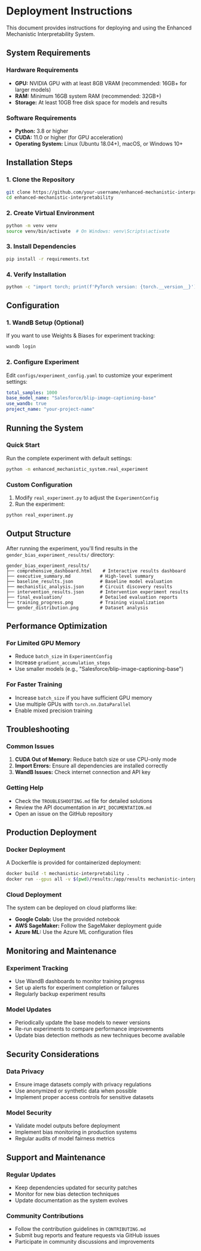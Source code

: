 # Deployment Instructions

This document provides instructions for deploying and using the Enhanced Mechanistic Interpretability System.

## System Requirements

### Hardware Requirements
- **GPU:** NVIDIA GPU with at least 8GB VRAM (recommended: 16GB+ for larger models)
- **RAM:** Minimum 16GB system RAM (recommended: 32GB+)
- **Storage:** At least 10GB free disk space for models and results

### Software Requirements
- **Python:** 3.8 or higher
- **CUDA:** 11.0 or higher (for GPU acceleration)
- **Operating System:** Linux (Ubuntu 18.04+), macOS, or Windows 10+

## Installation Steps

### 1. Clone the Repository
```bash
git clone https://github.com/your-username/enhanced-mechanistic-interpretability.git
cd enhanced-mechanistic-interpretability
```

### 2. Create Virtual Environment
```bash
python -m venv venv
source venv/bin/activate  # On Windows: venv\Scripts\activate
```

### 3. Install Dependencies
```bash
pip install -r requirements.txt
```

### 4. Verify Installation
```bash
python -c "import torch; print(f'PyTorch version: {torch.__version__}'); print(f'CUDA available: {torch.cuda.is_available()}')"
```

## Configuration

### 1. WandB Setup (Optional)
If you want to use Weights & Biases for experiment tracking:
```bash
wandb login
```

### 2. Configure Experiment
Edit `configs/experiment_config.yaml` to customize your experiment settings:
```yaml
total_samples: 1000
base_model_name: "Salesforce/blip-image-captioning-base"
use_wandb: true
project_name: "your-project-name"
```

## Running the System

### Quick Start
Run the complete experiment with default settings:
```bash
python -m enhanced_mechanistic_system.real_experiment
```

### Custom Configuration
1. Modify `real_experiment.py` to adjust the `ExperimentConfig`
2. Run the experiment:
```bash
python real_experiment.py
```

## Output Structure

After running the experiment, you'll find results in the `gender_bias_experiment_results/` directory:

```
gender_bias_experiment_results/
├── comprehensive_dashboard.html    # Interactive results dashboard
├── executive_summary.md           # High-level summary
├── baseline_results.json          # Baseline model evaluation
├── mechanistic_analysis.json      # Circuit discovery results
├── intervention_results.json      # Intervention experiment results
├── final_evaluation/              # Detailed evaluation reports
├── training_progress.png          # Training visualization
└── gender_distribution.png        # Dataset analysis
```

## Performance Optimization

### For Limited GPU Memory
- Reduce `batch_size` in `ExperimentConfig`
- Increase `gradient_accumulation_steps`
- Use smaller models (e.g., "Salesforce/blip-image-captioning-base")

### For Faster Training
- Increase `batch_size` if you have sufficient GPU memory
- Use multiple GPUs with `torch.nn.DataParallel`
- Enable mixed precision training

## Troubleshooting

### Common Issues
1. **CUDA Out of Memory:** Reduce batch size or use CPU-only mode
2. **Import Errors:** Ensure all dependencies are installed correctly
3. **WandB Issues:** Check internet connection and API key

### Getting Help
- Check the `TROUBLESHOOTING.md` file for detailed solutions
- Review the API documentation in `API_DOCUMENTATION.md`
- Open an issue on the GitHub repository

## Production Deployment

### Docker Deployment
A Dockerfile is provided for containerized deployment:
```bash
docker build -t mechanistic-interpretability .
docker run --gpus all -v $(pwd)/results:/app/results mechanistic-interpretability
```

### Cloud Deployment
The system can be deployed on cloud platforms like:
- **Google Colab:** Use the provided notebook
- **AWS SageMaker:** Follow the SageMaker deployment guide
- **Azure ML:** Use the Azure ML configuration files

## Monitoring and Maintenance

### Experiment Tracking
- Use WandB dashboards to monitor training progress
- Set up alerts for experiment completion or failures
- Regularly backup experiment results

### Model Updates
- Periodically update the base models to newer versions
- Re-run experiments to compare performance improvements
- Update bias detection methods as new techniques become available

## Security Considerations

### Data Privacy
- Ensure image datasets comply with privacy regulations
- Use anonymized or synthetic data when possible
- Implement proper access controls for sensitive datasets

### Model Security
- Validate model outputs before deployment
- Implement bias monitoring in production systems
- Regular audits of model fairness metrics

## Support and Maintenance

### Regular Updates
- Keep dependencies updated for security patches
- Monitor for new bias detection techniques
- Update documentation as the system evolves

### Community Contributions
- Follow the contribution guidelines in `CONTRIBUTING.md`
- Submit bug reports and feature requests via GitHub issues
- Participate in community discussions and improvements


